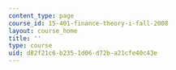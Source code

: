 ```yaml
---
content_type: page
course_id: 15-401-finance-theory-i-fall-2008
layout: course_home
title: ''
type: course
uid: d82f21c6-b235-1d06-d72b-a21cfe40c43e
---
```

